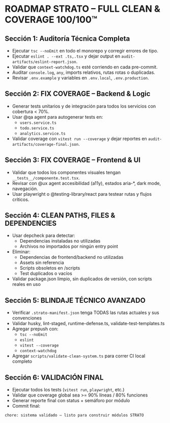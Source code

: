 # ROADMAP STRATO – FULL CLEAN & COVERAGE 100/100™

## Sección 1: Auditoría Técnica Completa
- Ejecutar `tsc --noEmit` en todo el monorepo y corregir errores de tipo.
- Ejecutar `eslint . --ext .ts,.tsx` y dejar output en `audit-artifacts/eslint-report.json`.
- Validar que `context-watchdog.ts` esté corriendo en cada pre-commit.
- Auditar `console.log`, `any`, imports relativos, rutas rotas o duplicadas.
- Revisar `.env.example` y variables en `.env.local`, `.env.production`.

## Sección 2: FIX COVERAGE – Backend & Logic
- Generar tests unitarios y de integración para todos los servicios con cobertura < 70%.
- Usar @qa agent para autogenerar tests en:
  - `users.service.ts`
  - `todo.service.ts`
  - `analytics.service.ts`
- Validar coverage con `vitest run --coverage` y dejar reportes en `audit-artifacts/coverage-final.json`.

## Sección 3: FIX COVERAGE – Frontend & UI
- Validar que todos los componentes visuales tengan `__tests__/componente.test.tsx`.
- Revisar con @ux agent accesibilidad (a11y), estados aria-*, dark mode, navegación.
- Usar playwright o @testing-library/react para testear rutas y flujos críticos.

## Sección 4: CLEAN PATHS, FILES & DEPENDENCIES
- Usar depcheck para detectar:
  - Dependencias instaladas no utilizadas
  - Archivos no importados por ningún entry point
- Eliminar:
  - Dependencias de frontend/backend no utilizadas
  - Assets sin referencia
  - Scripts obsoletos en /scripts
  - Test duplicados o vacíos
- Validar package.json limpio, sin duplicados de versión, con scripts reales en uso

## Sección 5: BLINDAJE TÉCNICO AVANZADO
- Verificar `.strato-manifest.json` tenga TODAS las rutas actuales y sus convenciones
- Validar husky, lint-staged, runtime-defense.ts, validate-test-templates.ts
- Agregar prepush con:
  - `tsc --noEmit`
  - `eslint`
  - `vitest --coverage`
  - `context-watchdog`
- Agregar `scripts/validate-clean-system.ts` para correr CI local completo

## Sección 6: VALIDACIÓN FINAL
- Ejecutar todos los tests (`vitest run`, `playwright`, etc.)
- Validar que coverage global sea >= 90% líneas / 80% funciones
- Generar reporte final con status + semáforo por módulo
- Commit final:

```
chore: sistema validado – listo para construir módulos STRATO
``` 